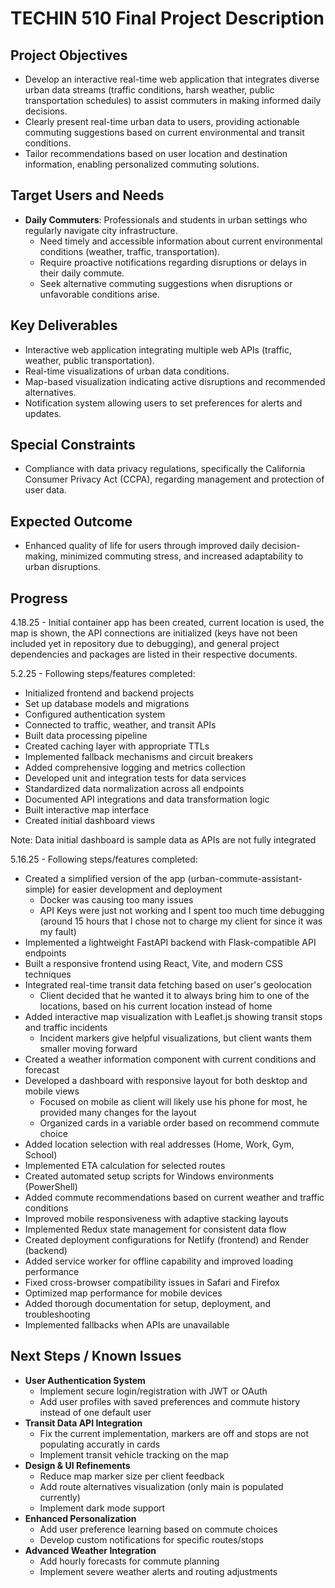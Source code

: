 # TECHIN 510 Final Project Description

## Project Objectives
- Develop an interactive real-time web application that integrates diverse urban data streams (traffic conditions, harsh weather, public transportation schedules) to assist commuters in making informed daily decisions.
- Clearly present real-time urban data to users, providing actionable commuting suggestions based on current environmental and transit conditions.
- Tailor recommendations based on user location and destination information, enabling personalized commuting solutions.

## Target Users and Needs
- **Daily Commuters**: Professionals and students in urban settings who regularly navigate city infrastructure.
  - Need timely and accessible information about current environmental conditions (weather, traffic, transportation).
  - Require proactive notifications regarding disruptions or delays in their daily commute.
  - Seek alternative commuting suggestions when disruptions or unfavorable conditions arise.

## Key Deliverables
- Interactive web application integrating multiple web APIs (traffic, weather, public transportation).
- Real-time visualizations of urban data conditions.
- Map-based visualization indicating active disruptions and recommended alternatives.
- Notification system allowing users to set preferences for alerts and updates.

## Special Constraints
- Compliance with data privacy regulations, specifically the California Consumer Privacy Act (CCPA), regarding management and protection of user data.

## Expected Outcome
- Enhanced quality of life for users through improved daily decision-making, minimized commuting stress, and increased adaptability to urban disruptions.

## Progress

4.18.25 - Initial container app has been created, current location is used, the map is shown, the API connections are initialized (keys have not been included yet in repository due to debugging), and general project dependencies and packages are listed in their respective documents.

5.2.25 - Following steps/features completed:
* Initialized frontend and backend projects
* Set up database models and migrations
* Configured authentication system
* Connected to traffic, weather, and transit APIs
* Built data processing pipeline
* Created caching layer with appropriate TTLs
* Implemented fallback mechanisms and circuit breakers
* Added comprehensive logging and metrics collection
* Developed unit and integration tests for data services
* Standardized data normalization across all endpoints
* Documented API integrations and data transformation logic
* Built interactive map interface
* Created initial dashboard views

Note: Data initial dashboard is sample data as APIs are not fully integrated

5.16.25 - Following steps/features completed:
* Created a simplified version of the app (urban-commute-assistant-simple) for easier development and deployment
  * Docker was causing too many issues
  * API Keys were just not working and I spent too much time debugging (around 15 hours that I chose not to charge my client for since it was my fault)
* Implemented a lightweight FastAPI backend with Flask-compatible API endpoints
* Built a responsive frontend using React, Vite, and modern CSS techniques
* Integrated real-time transit data fetching based on user's geolocation
  * Client decided that he wanted it to always bring him to one of the locations, based on his current location instead of home
* Added interactive map visualization with Leaflet.js showing transit stops and traffic incidents
  * Incident markers give helpful visualizations, but client wants them smaller moving forward
* Created a weather information component with current conditions and forecast
* Developed a dashboard with responsive layout for both desktop and mobile views
  * Focused on mobile as client will likely use his phone for most, he provided many changes for the layout
  * Organized cards in a variable order based on recommend commute choice
* Added location selection with real addresses (Home, Work, Gym, School)
* Implemented ETA calculation for selected routes
* Created automated setup scripts for Windows environments (PowerShell)
* Added commute recommendations based on current weather and traffic conditions
* Improved mobile responsiveness with adaptive stacking layouts
* Implemented Redux state management for consistent data flow
* Created deployment configurations for Netlify (frontend) and Render (backend)
* Added service worker for offline capability and improved loading performance
* Fixed cross-browser compatibility issues in Safari and Firefox
* Optimized map performance for mobile devices
* Added thorough documentation for setup, deployment, and troubleshooting
* Implemented fallbacks when APIs are unavailable

## Next Steps / Known Issues

* **User Authentication System**
  * Implement secure login/registration with JWT or OAuth
  * Add user profiles with saved preferences and commute history instead of one default user
* **Transit Data API Integration**
  * Fix the current implementation, markers are off and stops are not populating accuratly in cards
  * Implement transit vehicle tracking on the map
* **Design & UI Refinements**
  * Reduce map marker size per client feedback
  * Add route alternatives visualization (only main is populated currently)
  * Implement dark mode support
* **Enhanced Personalization**
  * Add user preference learning based on commute choices
  * Develop custom notifications for specific routes/stops
* **Advanced Weather Integration**
  * Add hourly forecasts for commute planning
  * Implement severe weather alerts and routing adjustments